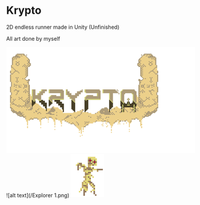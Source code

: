 # Krypto
2D endless runner made in Unity (Unfinished)

All art done by myself

![alt text](/TitleFinal.png)
![alt text](/Explorer 1.png) ![alt text](/Mummy.png)
